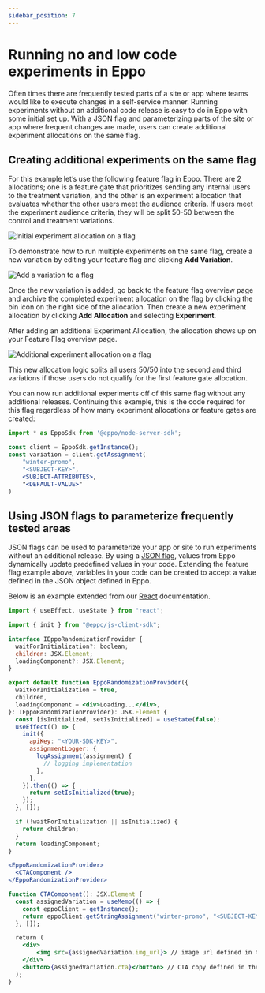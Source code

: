 ```yaml
---
sidebar_position: 7
---
```


# Running no and low code experiments in Eppo

Often times there are frequently tested parts of a site or app where teams would like to execute changes in a self-service manner. Running experiments without an additional code release is easy to do in Eppo with some initial set up. With a JSON flag and parameterizing parts of the site or app where frequent changes are made, users can create additional experiment allocations on the same flag.

## Creating additional experiments on the same flag

For this example let’s use the following feature flag in Eppo. There are 2 allocations; one is a feature gate that prioritizes sending any internal users to the treatment variation, and the other is an experiment allocation that evaluates whether the other users meet the audience criteria. If users meet the experiment audience criteria, they will be split 50-50 between the control and treatment variations.

![Initial experiment allocation on a flag](/img/guides/no-low-code-experiments/first-exp-allocation.png)

To demonstrate how to run multiple experiments on the same flag, create a new variation by editing your feature flag and clicking **Add Variation**.

![Add a variation to a flag](/img/guides/no-low-code-experiments/add-variation.png)

Once the new variation is added, go back to the feature flag overview page and archive the completed experiment allocation on the flag by clicking the bin icon on the right side of the allocation. Then create a new experiment allocation by clicking **Add Allocation** and selecting **Experiment**.

After adding an additional Experiment Allocation, the allocation shows up on your Feature Flag overview page.

![Additional experiment allocation on a flag](/img/guides/no-low-code-experiments/second-exp-allocation.png)


This new allocation logic splits all users 50/50 into the second and third variations if those users do not qualify for the first feature gate allocation.

You can now run additional experiments off of this same flag without any additional releases. Continuing this example, this is the code required for this flag regardless of how many experiment allocations or feature gates are created:

```jsx
import * as EppoSdk from '@eppo/node-server-sdk';

const client = EppoSdk.getInstance();
const variation = client.getAssignment(
    "winter-promo", 
    "<SUBJECT-KEY>", 
    <SUBJECT-ATTRIBUTES>, 
    "<DEFAULT-VALUE>"
)
```


## Using JSON flags to parameterize frequently tested areas

JSON flags can be used to parameterize your app or site to run experiments without an additional release. By using a [JSON flag](/feature-flagging/concepts/flag-variations#json-flags), values from Eppo dynamically update predefined values in your code. Extending the feature flag example above, variables in your code can be created to accept a value defined in the JSON object defined in Eppo.

Below is an example extended from our [React](/sdks/client-sdks/javascript#usage-in-react) documentation.

```jsx
import { useEffect, useState } from "react";

import { init } from "@eppo/js-client-sdk";

interface IEppoRandomizationProvider {
  waitForInitialization?: boolean;
  children: JSX.Element;
  loadingComponent?: JSX.Element;
}

export default function EppoRandomizationProvider({
  waitForInitialization = true,
  children,
  loadingComponent = <div>Loading...</div>,
}: IEppoRandomizationProvider): JSX.Element {
  const [isInitialized, setIsInitialized] = useState(false);
  useEffect(() => {
    init({
      apiKey: "<YOUR-SDK-KEY>",
      assignmentLogger: {
        logAssignment(assignment) {
          // logging implementation
        },
      },
    }).then(() => {
      return setIsInitialized(true);
    });
  }, []);

  if (!waitForInitialization || isInitialized) {
    return children;
  }
  return loadingComponent;
}
```
```jsx
<EppoRandomizationProvider>
  <CTAComponent />
</EppoRandomizationProvider>
```
```jsx
function CTAComponent(): JSX.Element {
  const assignedVariation = useMemo(() => {
    const eppoClient = getInstance();
    return eppoClient.getStringAssignment("winter-promo", "<SUBJECT-KEY>", <SUBJECT-ATTRIBUTES>, "<DEFAULT-VALUE>");
  }, []);

  return (
    <div>
	    <img src={assignedVariation.img_url}> // image url defined in the Eppo JSON flag
    </div>
    <button>{assignedVariation.cta}</button> // CTA copy defined in the Eppo JSON flag
  );
}
```